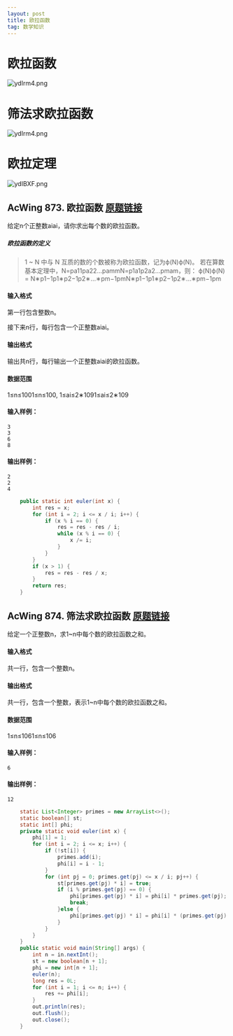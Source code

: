 ```yaml
---
layout: post
title: 欧拉函数
tag: 数学知识
---
```


# 欧拉函数

![ydIrm4.png](https://s3.ax1x.com/2021/02/09/ydIrm4.png)

# 筛法求欧拉函数

![ydIrm4.png](https://s3.ax1x.com/2021/02/09/ydIrm4.png)

# 欧拉定理

![ydIBXF.png](https://s3.ax1x.com/2021/02/09/ydIBXF.png)

## AcWing 873. 欧拉函数   [原题链接](https://www.acwing.com/problem/content/875/)

给定n个正整数aiai，请你求出每个数的欧拉函数。

##### 欧拉函数的定义

> 1 ~ N 中与 N 互质的数的个数被称为欧拉函数，记为ϕ(N)ϕ(N)。
> 若在算数基本定理中，N=pa11pa22…pammN=p1a1p2a2…pmam，则：
> ϕ(N)ϕ(N) = N∗p1−1p1∗p2−1p2∗…∗pm−1pmN∗p1−1p1∗p2−1p2∗…∗pm−1pm

#### 输入格式

第一行包含整数n。

接下来n行，每行包含一个正整数aiai。

#### 输出格式

输出共n行，每行输出一个正整数aiai的欧拉函数。

#### 数据范围

1≤n≤1001≤n≤100,
1≤ai≤2∗1091≤ai≤2∗109

#### 输入样例：

```
3
3
6
8
```

#### 输出样例：

```
2
2
4
```

```java
    public static int euler(int x) {
        int res = x;
        for (int i = 2; i <= x / i; i++) {
            if (x % i == 0) {
                res = res - res / i;
                while (x % i == 0) {
                    x /= i;
                }
            }
        }
        if (x > 1) {
            res = res - res / x;
        }
        return res;
    }
```

## AcWing 874. 筛法求欧拉函数   [原题链接](https://www.acwing.com/problem/content/876/)

给定一个正整数n，求1~n中每个数的欧拉函数之和。

#### 输入格式

共一行，包含一个整数n。

#### 输出格式

共一行，包含一个整数，表示1~n中每个数的欧拉函数之和。

#### 数据范围

1≤n≤1061≤n≤106

#### 输入样例：

```
6
```

#### 输出样例：

```
12
```

```java
    static List<Integer> primes = new ArrayList<>();
    static boolean[] st;
    static int[] phi;
    private static void euler(int x) {
        phi[1] = 1;
        for (int i = 2; i <= x; i++) {
            if (!st[i]) {
                primes.add(i);
                phi[i] = i - 1;
            }
            for (int pj = 0; primes.get(pj) <= x / i; pj++) {
                st[primes.get(pj) * i] = true;
                if (i % primes.get(pj) == 0) {
                    phi[primes.get(pj) * i] = phi[i] * primes.get(pj);
                    break;
                }else {
                    phi[primes.get(pj) * i] = phi[i] * (primes.get(pj) - 1);
                }
            }
        }
    }
    public static void main(String[] args) {
        int n = in.nextInt();
        st = new boolean[n + 1];
        phi = new int[n + 1];
        euler(n);
        long res = 0L;
        for (int i = 1; i <= n; i++) {
            res += phi[i];
        }
        out.println(res);
        out.flush();
        out.close();
    }
```


